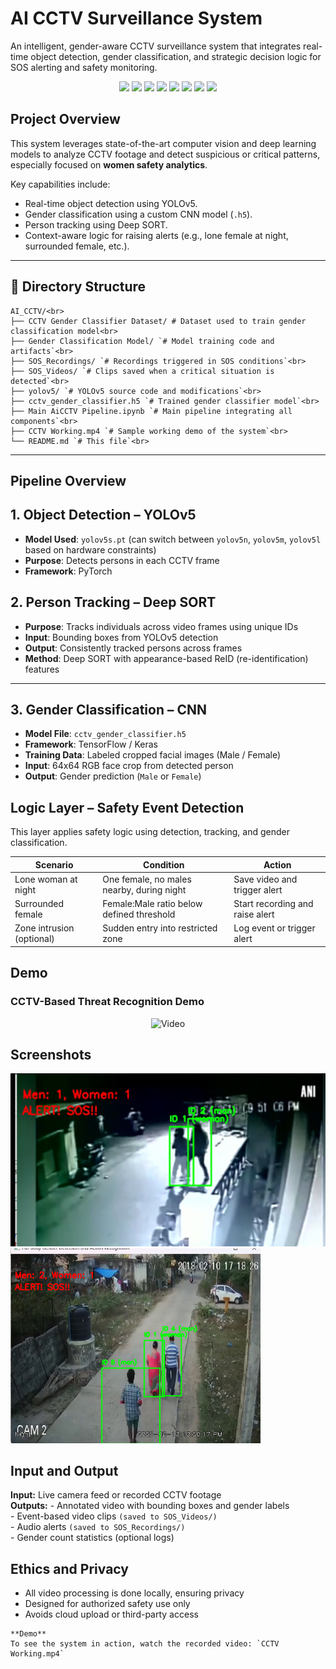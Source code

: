 # AI CCTV Surveillance System 

An intelligent, gender-aware CCTV surveillance system that integrates real-time object detection, gender classification, and strategic decision logic for SOS alerting and safety monitoring.

<p align="center">
  <img src="https://img.shields.io/badge/Python-3776AB?style=for-the-badge&logo=python&logoColor=white"/>
  <img src="https://img.shields.io/badge/OpenCV-5C3EE8?style=for-the-badge&logo=opencv&logoColor=white"/>
  <img src="https://img.shields.io/badge/YOLOv5-FFCC00?style=for-the-badge&logo=darkreader&logoColor=black"/>
  <img src="https://img.shields.io/badge/TensorFlow-FF6F00?style=for-the-badge&logo=tensorflow&logoColor=white"/>
  <img src="https://img.shields.io/badge/Keras-D00000?style=for-the-badge&logo=keras&logoColor=white"/>
  <img src="https://img.shields.io/badge/PyTorch-EE4C2C?style=for-the-badge&logo=pytorch&logoColor=white"/>
  <img src="https://img.shields.io/badge/DeepSORT-0A192F?style=for-the-badge&logo=github&logoColor=white"/>
  <img src="https://img.shields.io/badge/Jupyter-FA8C16?style=for-the-badge&logo=jupyter&logoColor=white"/>
</p>


##  Project Overview

This system leverages state-of-the-art computer vision and deep learning models to analyze CCTV footage and detect suspicious or critical patterns, especially focused on **women safety analytics**.

Key capabilities include:
- Real-time object detection using YOLOv5.
- Gender classification using a custom CNN model (`.h5`).
- Person tracking using Deep SORT.
- Context-aware logic for raising alerts (e.g., lone female at night, surrounded female, etc.).

---

## 📂 Directory Structure

```
AI_CCTV/<br>
├── CCTV Gender Classifier Dataset/ # Dataset used to train gender classification model<br>
├── Gender Classification Model/ `# Model training code and artifacts`<br>
├── SOS_Recordings/ `# Recordings triggered in SOS conditions`<br>
├── SOS_Videos/ `# Clips saved when a critical situation is detected`<br>
├── yolov5/ `# YOLOv5 source code and modifications`<br>
├── cctv_gender_classifier.h5 `# Trained gender classifier model`<br>
├── Main AiCCTV Pipeline.ipynb `# Main pipeline integrating all components`<br>
├── CCTV Working.mp4 `# Sample working demo of the system`<br>
└── README.md `# This file`<br>
```
---

## Pipeline Overview

## 1. Object Detection – YOLOv5
- **Model Used**: `yolov5s.pt` (can switch between `yolov5n`, `yolov5m`, `yolov5l` based on hardware constraints)
- **Purpose**: Detects persons in each CCTV frame
- **Framework**: PyTorch

## 2. Person Tracking – Deep SORT

- **Purpose**: Tracks individuals across video frames using unique IDs
- **Input**: Bounding boxes from YOLOv5 detection
- **Output**: Consistently tracked persons across frames
- **Method**: Deep SORT with appearance-based ReID (re-identification) features

---

## 3. Gender Classification – CNN

- **Model File**: `cctv_gender_classifier.h5`
- **Framework**: TensorFlow / Keras
- **Training Data**: Labeled cropped facial images (Male / Female)
- **Input**: 64x64 RGB face crop from detected person
- **Output**: Gender prediction (`Male` or `Female`)

## Logic Layer – Safety Event Detection

This layer applies safety logic using detection, tracking, and gender classification.

| **Scenario**             | **Condition**                                | **Action**                          |
|--------------------------|----------------------------------------------|-------------------------------------|
| Lone woman at night      | One female, no males nearby, during night    | Save video and trigger alert        |
| Surrounded female        | Female:Male ratio below defined threshold    | Start recording and raise alert     |
| Zone intrusion (optional)| Sudden entry into restricted zone            | Log event or trigger alert          |

## Demo
### CCTV-Based Threat Recognition Demo

<div align="center">
  <img src="assets/vid.gif" width="600" alt="Video">
</div>

## Screenshots
<div align="centre">
    <img src="SOS_Recordings/Screenshots/img (1).png" width="530" />
    <img src="SOS_Recordings/Screenshots/img (2).png" width="400" />
</div>

## Input and Output
**Input:** Live camera feed or recorded CCTV footage<br>
**Outputs:**
    - Annotated video with bounding boxes and gender labels<br>
    - Event-based video clips `(saved to SOS_Videos/)`<br>
    - Audio alerts `(saved to SOS_Recordings/)`<br>
    - Gender count statistics (optional logs)<br>



## Ethics and Privacy
- All video processing is done locally, ensuring privacy
- Designed for authorized safety use only
- Avoids cloud upload or third-party access

```
**Demo**
To see the system in action, watch the recorded video: `CCTV Working.mp4`
```
